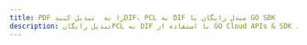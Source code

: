 ---title: PDF را به  تبدیل کنیدDIF، PCL به DIF مبدل رایگان یا GO SDKdescription: تبدیل رایگانPCL به DIF با استفاده از GO Cloud APIs & SDK همچنین اسناد PDF را در Cloud ایجاد، ویرایش و رندر کنید.---
